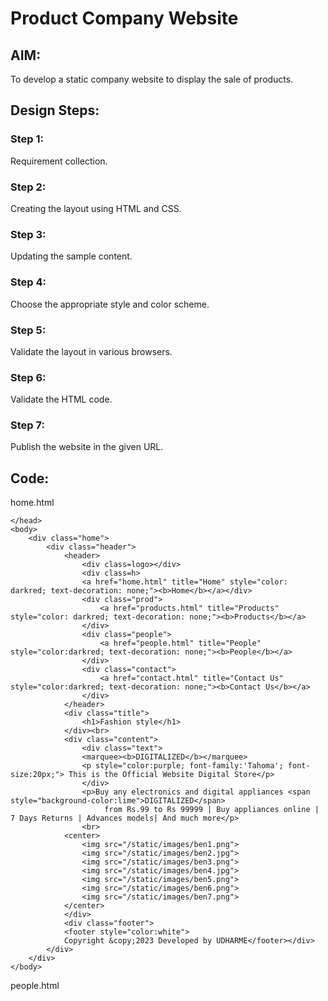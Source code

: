 # Product Company Website
## AIM:
To develop a static company website to display the sale of products.

## Design Steps:

### Step 1:
Requirement collection.

### Step 2:
Creating the layout using HTML and CSS.

### Step 3:
Updating the sample content.

### Step 4:
Choose the appropriate style and color scheme.

### Step 5:
Validate the layout in various browsers.

### Step 6:
Validate the HTML code.

### Step 7:
Publish the website in the given URL.

## Code:
home.html
<!DOCTYPE html>
<html lang="en">
    <head>
        <title>
            Home Page
        </title>
        <meta name="viewport" 
         content="width=device-width, initial-scale=1.0">
        <link rel="stylesheet" href="/static/css/styles.css">
    <style>
    .text{
        color:blueviolet;
        font-family:'Lucida Sans';
        font-size: 30px;
        text-align:center;
    }
    img{
        height: 150px;
        width: 150px;
        align-items:center;
    }
    </style>

    </head>
    <body>
        <div class="home">
            <div class="header">
                <header>
                    <div class=logo></div>
                    <div class=h>
                    <a href="home.html" title="Home" style="color: darkred; text-decoration: none;"><b>Home</b></a></div>
                    <div class="prod">
                        <a href="products.html" title="Products" style="color: darkred; text-decoration: none;"><b>Products</b></a>
                    </div>
                    <div class="people">
                        <a href="people.html" title="People" style="color:darkred; text-decoration: none;"><b>People</b></a>
                    </div>
                    <div class="contact">
                        <a href="contact.html" title="Contact Us" style="color:darkred; text-decoration: none;"><b>Contact Us</b></a>
                    </div>
                </header>
                <div class="title">
                    <h1>Fashion style</h1>
                </div><br>
                <div class="content">
                    <div class="text">
                    <marquee><b>DIGITALIZED</b></marquee>
                    <p style="color:purple; font-family:'Tahoma'; font-size:20px;"> This is the Official Website Digital Store</p>
                    </div>
                    <p>Buy any electronics and digital appliances <span style="background-color:lime">DIGITALIZED</span>
                         from Rs.99 to Rs 99999 | Buy appliances online | 7 Days Returns | Advances models| And much more</p>
                    <br>
                <center>
                    <img src="/static/images/ben1.png">
                    <img src="/static/images/ben2.jpg">
                    <img src="/static/images/ben3.png">
                    <img src="/static/images/ben4.jpg">
                    <img src="/static/images/ben5.png">
                    <img src="/static/images/ben6.png">
                    <img src="/static/images/ben7.png">
                </center>
                </div>
                <div class="footer">
                <footer style="color:white">
                Copyright &copy;2023 Developed by UDHARME</footer></div>
            </div>
        </div>
    </body>
</html>


people.html
<!DOCTYPE html>
<html lang="en">
    <head>
        <title>
            People
        </title>
        <meta name="viewport" content="width=device-width, initial-scale=1.0">
        <link rel="stylesheet" href="/static/css/styles.css">
        <style>
        .home{
            height: 3000px;
            width: 85%;
            border: 12px solid red;
            padding-left:10px;
            padding-right:10px;
            margin-left: auto;
            margin-right:auto;
            background-color:cyan;
        }
        .text{
        color:blueviolet;
        font-family:'Lucida Sans';
        font-size: 30px;
        text-align:center;
        
        }
        .content{
            border:2px solid green;
            background-color:lime;
            width:98%;
            height:2690px;
            padding:10px;
            margin-left:auto;
            margin-right:auto;
        }
        .ceoph{
            background-image: url(/static/images/P1.jpg);
            background-size: 250px;
            background-position-x: center;
            background-repeat: no-repeat;
            border:3px solid gold;
            height:300px;
            width:20%;
            position:relative;
            left: 0px;
            margin-left:auto;
            margin-right: auto;
        }
        .ceo{
            color: red;
            position:relative;
            text-align:center;
            
            
        }
        .manph1{
            background-image: url(/static/images/P2.jpg);
            background-size: 250px;
            background-position-x: center;
            background-repeat: no-repeat;
            border:1px solid black;
            height:300px;
            width:20%;
            position:relative;
            margin-left:auto;
            margin-right:auto;            
        }
        .man1{
            color: red;
            position:relative;
            text-align:center;
            
        }
        .manph2{
            background-image: url(/static/images/P3.jpg);
            background-size: 250px;
            background-position-x: center;
            background-repeat: no-repeat;
            border:1px solid black;
            height:300px;
            width:20%;
            position:relative;
            margin-left:auto;
            margin-right:auto;

            
        }
        .man2{
            color: red;
            position:relative;
            text-align:center;
        }
        
        .amph1{
            background-image: url(/static/images/P4.jpg);
            background-size: 250px;
            background-position-x: center;
            background-repeat: no-repeat;
            border:1px solid black;
            height:300px;
            width:20%;
            position:relative;
            margin-left:auto;
            margin-right:auto;

            
        }
        .am1{
            color: red;
            position:relative;
            text-align:center;
        }

        .amph2{
            background-image: url(/static/images/P6.jpg);
            background-size: 250px;
            background-position-x: center;
            background-repeat: no-repeat;
            border:1px solid black;
            height:220px;
            width:20%;
            position:relative;
            margin-left:auto;
            margin-right:auto;

            
        }
        .am2{
            color: red;
            position:relative;
            text-align:center;
        }
        .amph3{
            background-image: url(/static/images/P5.jpg);
            background-size: 250px;
            background-position-x: center;
            background-repeat: no-repeat;
            border:1px solid black;
            height:250px;
            width:20%;
            position:relative;
            margin-left:auto;
            margin-right:auto;

            
        }
        .am3{
            color: red;
            position:relative;
            text-align:center;
        }
        </style>
    </head>
    <body>
        <div class="home">
            <div class="header">
                <header>
                    <div class=logo></div>
                    <div class=h>
                    <a href="home.html" title="Home" style="color: darkred; text-decoration: none;"><b>Home</b></a></div>
                    <div class="prod">
                        <a href="products.html" title="Products" style="color: darkred; text-decoration: none;"><b>Products</b></a>
                    </div>
                    <div class="people">
                        <a href="people.html" title="People" style="color:darkred; text-decoration: none;"><b>People</b></a>
                    </div>
                    <div class="contact">
                        <a href="contact.html" title="Contact Us" style="color:darkred; text-decoration: none;"><b>Contact Us</b></a>
                    </div>
                </header>
                <div class="title">
                    <h1>People</h1>
                </div><br>
                <div class="content">
                    <div class="text">
                    <p>Board Members</p>
                    <h4><u>Chairman</u></h4>
                    </div>
                    <div class="ceoph"></div>
                    <div class="ceo"><p align="center"><b><h2>Yashwin</h2></b></div>
                    <br>
                    <div class="text">
                        <p><b><u>Head executives</u></b></p><br>
                    </div>
                    <div class="manph1"></div>
                    <div class="man1"><p align="center"><b><h2>Udaya</h2></b></p></div>
                    <div class="manph2"></div>
                    <div class="man2"><p><b><h2>Syed</h2></b></p></div>
                    <br>
                    <div class="text"><p><b><u>Managers</u></b></p></div><br>
                    <div class="amph1"></div>
                    <div class="am1"><p align="center"><b><h2>Shalini</h2></b></p></div>
                    <div class="amph2"></div>
                    <div class="am2"><p align="center"><b><h2>Dharini</h2></b></p></div>
                    <div class="amph3"></div>
                    <div class="text">Thank you so much for your kind support!<br>Hope our products had made you more DIGITALIZED</div>
                </div>
                <div class="footer">
                <footer style="color:white">
                Copyright &copy;2023 Developed by UDHARME</footer></div>
            </div>
        </div>
    </body>
</html>

products.html
<!DOCTYPE html>
<html lang="en">
    <head>
        <title>
            Products
        </title>
        <meta name="viewport" content="width=device-width, initial-scale=1.0">
        <link rel="stylesheet" href="/static/css/styles.css">
        <style>
        .home{
            height: 1555px;
            width: 85%;
            border: 12px solid red;
            padding-left:10px;
            padding-right:10px;
            margin-left: auto;
            margin-right:auto;
            background-color:cyan;
        }
        .text{
            color:blueviolet;
            font-family:'Lucida Sans';
            font-size: 30px;
            text-align:center;
        
        }
        .content{
            border:3px solid red;
            background-color: white;
            width:98%;
            height:1190px;
            padding:10px;
            margin-left:auto;
            margin-right:auto;
        }
        .ph1{
            background-image: url(/static/images/item1.png);
            background-size: 250px;
            background-position-x: center;
            background-repeat: no-repeat;
            border:1px solid black;
            height:200px;
            width:30%;
            position:relative;
            left: 50px;
        }
        .l1{
            color: gold;
            position:relative;
            right:380px;
            
            
        }
        .ph2{
            background-image: url(/static/images/item2.png);
            background-size: 250px;
            background-position-x: center;
            background-repeat: no-repeat;
            border:1px solid black;
            height:200px;
            width:30%;
            position:relative;
            left: 50px;
            
        }
        .l2{
            color: sandybrown;
            position:relative;
            right:380px;
        }
        .ph3{
            background-image: url(/static/images/item3.png);
            background-size: 250px;
            background-position-x: center;
            background-repeat: no-repeat;
            border:1px solid black;
            height:210px;
            width:30%;
            position:relative;
            left: 50px;
            
        }
        .l3{
            color: burlywood;
            position:relative;
            right:380px;
        }
        .ph4{
            background-image: url(/static/images/item4.png);
            background-position-x: center;
            border:1px solid black;
            height:200px;
            width:30%;
            position:relative;
            left: 700px;
            bottom:930px;
            background-size: 310px;
            background-repeat: no-repeat;
            
            
        }
        .l4{
            color: burlywood;
            position:relative;
            left:270px;
            bottom: 930px;
        }
    
        .ph5{
            background-image: url(/static/images/item5.png);
            background-position-x: center;
            border:1px solid black;
            height:200px;
            width:30%;
            position:relative;
            left: 700px;
            bottom:930px;
            background-size: 280px;
            background-repeat: no-repeat;
            
            
        }
        .l5{
            color: cadetblue;
            position:relative;
            left:270px;
            bottom: 930px;
        }

        .ph6{
            background-image: url(/static/images/item6.png);
            background-position-x: center;
            border:1px solid black;
            height:200px;
            width:30%;
            position:relative;
            left: 700px;
            bottom:930px;
            background-size: 280px;
            background-repeat: no-repeat;
            
            
        }
        .l6{
            color: crimson  ;
            position:relative;
            left:270px;
            bottom: 930px;
        }
        .bot{
            text-align:center;
            font-size:larger;
            color:magenta;

        }
        </style>
    </head>
    <body>
        <div class="home">
            <div class="header">
                <header>
                    <div class=logo></div>
                    <div class=h>
                    <a href="home.html" title="Home" style="color: darkred; text-decoration: none;"><b>Home</a></div>
                    <div class="prod">
                        <a href="products.html" title="Products" style="color: darkred; text-decoration: none;"><b>Products</b></a>
                    </div>
                    <div class="people">
                        <a href="people.html" title="People" style="color:darkred; text-decoration: none;"><b>People</b></a>
                    </div>
                    <div class="contact">
                        <a href="contact.html" title="Contact Us" style="color:darkred; text-decoration: none;"><b>Contact Us</b></a>
                    </div>
                </header>
                <div class="title">
                    <h1>Products</h1>
                </div><br>
                <div class="content">
                    <div class="text">
                    <p>These are the products that are available now</p>
                    </div>
                    <div class="ph1"></div>
                    <div class="l1"><p align="center"><b>Bluetooth Earbuds<br> Price: 1999.00</b><br><br><br><br></p></div>
                    <div class="ph2"></div>
                    <div class="l2"><p align="center"><b>Headphones<br> Price: 1899.00</b><br><br><br><br></p></div>
                    <div class="ph3"></div>
                    <div class="l3"><p align="center"><b>Smart Watches<br> Price: 1999.00</b><br<br><br><br></p></div>
                    <div class="ph4"></div>
                    <div class="l4"><p align="center"><b>Walkman<br> Price: 6999.00</b><br><br><br><br></p></div>
                    <div class="ph5"></div>
                    <div class="l5"><p align="center"><b>Pendrives<br> Price: 3999.00</b><br><br><br><br></p></div>
                    <div class="ph6"></div>
                    <div class="l6"><p align="center"><b>Speakers<br> Price: 5999.00</b><br><br><br><br></p></div>
         
                </div>
                <div class="bot"><p>To Order Online: Call 90 80 70 2009</p></div>

                <div class="footer">
                <footer style="color:white">
                Copyright &copy;2023 Developed by Lanford</footer></div>
            </div>
        </div>
    </body>
</html>

contact.html
<!DOCTYPE html>
<html lang="en">
    <head>
        <title>
            Contact Us
        </title>
        <meta name="viewport" 
         content="width=device-width, initial-scale=1.0">
        <link rel="stylesheet" href="/static/css/styles.css">
    <style>
    .text{
        color:blueviolet;
        font-family:'Lucida Sans';
        font-size: 30px;
        text-align:center;
    }
    
    </style>

    </head>
    <body>
        <div class="home">
            <div class="header">
                <header>
                    <div class=logo></div>
                    <div class=h>
                    <a href="home.html" title="Home" style="color: darkred; text-decoration: none;"><b>Home</b></a></div>
                    <div class="prod">
                        <a href="products.html" title="Products" style="color: darkred; text-decoration: none;"><b>Products</b></a>
                    </div>
                    <div class="people">
                        <a href="people.html" title="People" style="color:darkred; text-decoration: none;"><b>People</b></a>
                    </div>
                    <div class="contact">
                        <a href="contact.html" title="Contact Us" style="color:darkred; text-decoration: none;"><b>Contact Us</b></a>
                    </div>
                </header>
                <div class="title">
                    <h1>Contact Us</h1>
                </div><br>
                <div class="content">
                    <div class="text">
                    <p><b>Here are the details about us
                    <h5>Do contact us for any need</h5></b></p>
                    
                    </div>
                    <b><h2>Contact Information:</h2></b>
                    <p><b>&emsp;&ensp;Address:</b>
                        New state,Queens,United States
                    </p>
                    <ul>
                        <li><b>Landline:</b> 4871683254</li>
                        <li><b>Mobile</b>: 57136878</li>
                        <li><b>Facebook</b>: fb/cartoonpro</li>
                        <li><b>Email Id:</b>deeps@fancyuniv.com</li>
                    </ul>
                    <div style="text-align: center;color:violet;font-size:20px;"><b>Use our services and BE yourself!</b></div>

                </div>
                <div class="footer">
                <footer style="color:white">
                Copyright &copy;2023 Developed by UDHARME</footer></div>
            </div>
        </div>
    </body>
</html>

style.css
.home{
            height: 700px;
            width: 85%;
            border: 12px solid red;
            padding-left:10px;
            padding-right:10px;
            margin-left: auto;
            margin-right:auto;
            background-color:cyan;
        }
        .content{
            border:1px solid whitesmoke;
            background-color: white;
            width:95%;
            height:1190px;
            padding:10px;
            margin-left:auto;
            margin-right:auto;
        }
        .header{
            height: 128px;
            width:100%;
            background-image: url(/static/images/header.jpg);
            background-size: cover;
            
        }
        .logo{
            height:18%;
            width: 10%;
            position:absolute;
            background-image: url(/static/images/icon.png);
            background-size:cover;
            
        }
        .prod{
            height:auto;
            width:auto;
            position:relative;
            bottom:10px;
            left:550px;
            border:4px solid transparent;
            text-align:center;
            display: inline;
            padding:15px;
            font-family:'Gill Sans MT';
            font-size: large;  
        }
        .prod:hover{
            background-color:red;
        }
        .people{
            height:auto;
            width:auto;
            position:relative;
            bottom:10px;
            left:700px;
            border:4px solid transparent;
            text-align:center;
            display: inline;
            padding:15px;
            font-family:'Gill Sans MT';
            font-size: large;  
        }
        .people:hover{
            background-color:red;
        }
        .contact{
            height:20px;
            width:10%;
            position:relative;
            bottom:45px;
            left:1000px;
            border:4px solid transparent;
            text-align:center;
            padding:15px;
            font-family:'Gill Sans MT';
            font-size: large;  
        }
        .contact:hover{
            background-color:red;
        }
                
        .h{
            height:20px;
            width:10%;
            position:relative;
            top:30px;
            left:200px;
            border:4px solid transparent;
            text-align:center;
            
            padding:15px;
            font-family:'Gill Sans MT';
            font-size: large;  
        }
        .h:hover{
            background-color:red;
            overflow:hidden;
        }
        .footer{
            border: 15px solid red;
            width:98%;
            height:10px;
            position:relative;
            bottom: 1px;
            background-color:red;
            text-align:center;

        }
        .title{
            border:2px solid pink;
            background-color:yellow;
            padding:1px;
            width:99.7%;
            height: 70px;
            text-align:center;
            font-family:'Impact';
            margin-left:auto;
            margin-right: auto;
            
        }
        .content{
            border:1px solid red;
            background-color: white;
            width:98%;
            height:400px;
            padding:10px;
            margin-left:auto;
            margin-right:auto;

        }

## Output:
HOME:
![image](https://user-images.githubusercontent.com/119401038/215272205-7ec0b6d4-01c1-41e2-a6af-3701ee564dc6.png)

PRODUCTS:
![image](https://user-images.githubusercontent.com/119401038/215272243-27f8b6ef-010f-4bcb-9386-5e277593ec41.png)
![image](https://user-images.githubusercontent.com/119401038/215272277-3d01b450-6dff-4ce6-8ff5-1eb1b9a9a4c4.png)

PEOPLE:
![image](https://user-images.githubusercontent.com/119401038/215272306-52eeac14-d890-43be-bc15-7fb52558108d.png)
![image](https://user-images.githubusercontent.com/119401038/215272347-7087ec4b-d0a1-4c4e-8961-dba99b60e032.png)
![image](https://user-images.githubusercontent.com/119401038/215272371-14e3dfb9-e07d-4893-9ae3-98b2a63dd948.png)
![image](https://user-images.githubusercontent.com/119401038/215272392-29e6f161-654f-4ebd-9694-2f91f1037b95.png)

CONTACT:
![image](https://user-images.githubusercontent.com/119401038/215272408-612e4c1a-1c3d-43cb-8079-81c1e94fbb4d.png)

## Result:
The program for designing company website for sale of products using HTML and CSS is completed successfully.
